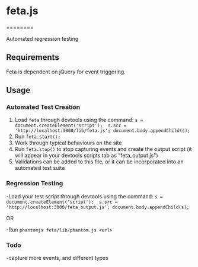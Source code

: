# feta.js
========

Automated regression testing

## Requirements

Feta is dependent on jQuery for event triggering. 

## Usage

### Automated Test Creation

1. Load `feta` through devtools using the command: `s = document.createElement('script');  s.src = 'http://localhost:3000/lib/feta.js'; document.body.appendChild(s);`
2. Run `feta.start();`
3. Work through typical behaviours on the site
4. Run `feta.stop()` to stop capturing events and create the output script (it will appear in your devtools scripts tab as "feta_output.js")
5. Validations can be added to this file, or it can be incorporated into an automated test suite

### Regression Testing

-Load your test script through devtools using the command: `s = document.createElement('script');  s.src = 'http://localhost:3000/feta_output.js'; document.body.appendChild(s);`

OR

-Run `phantomjs feta/lib/phantom.js <url>`

### Todo
 
-capture more events, and different types

